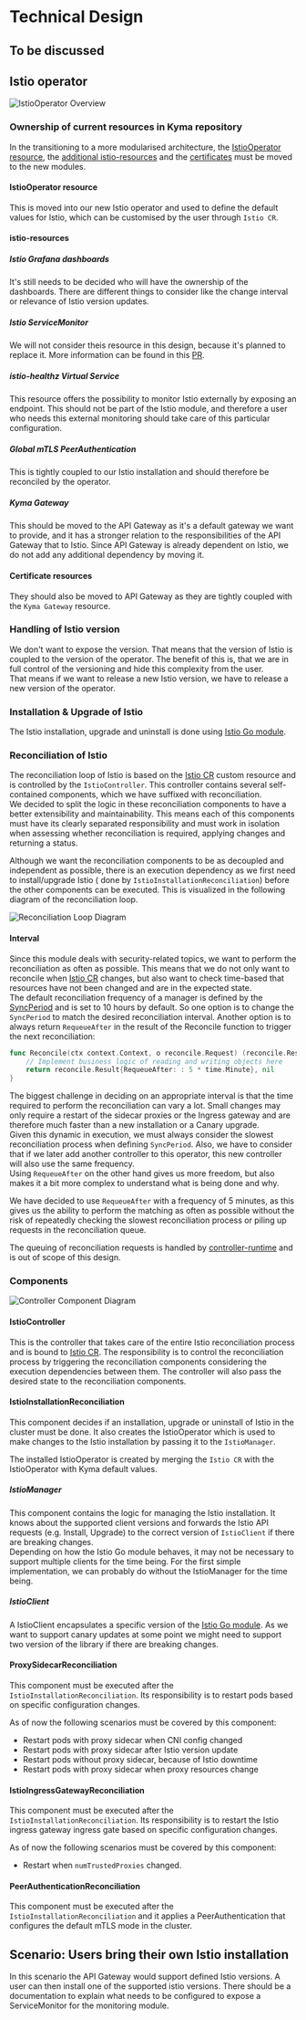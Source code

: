 # Technical Design

## To be discussed


## Istio operator

![IstioOperator Overview](./istio-operator-overview.svg)

### Ownership of current resources in Kyma repository

In the transitioning to a more modularised architecture, the [IstioOperator resource](https://github.com/kyma-project/kyma/tree/main/resources/istio), 
the [additional istio-resources](https://github.com/kyma-project/kyma/tree/main/resources/istio-resources) and 
the [certificates](https://github.com/kyma-project/kyma/tree/main/resources/certificates) must be moved to the new modules.

#### IstioOperator resource
This is moved into our new Istio operator and used to define the default values for Istio, which can be customised by the user through `Istio CR`.

#### istio-resources

##### Istio Grafana dashboards
It's still needs to be decided who will have the ownership of the dashboards. There are different things to consider like the change interval or relevance of Istio version updates.

##### Istio ServiceMonitor
We will not consider theis resource in this design, because it's planned to replace it. 
More information can be found in this [PR](https://github.com/kyma-project/kyma/pull/16247).

##### istio-healthz Virtual Service
This resource offers the possibility to monitor Istio externally by exposing an endpoint. This should not be part of the Istio module,
and therefore a user who needs this external monitoring should take care of this particular configuration.

##### Global mTLS PeerAuthentication
This is tightly coupled to our Istio installation and should therefore be reconciled by the operator.

##### Kyma Gateway
This should be moved to the API Gateway as it's a default gateway we want to provide, and it has a stronger relation to the responsibilities
of the API Gateway that to Istio. Since API Gateway is already dependent on Istio, we do not add any additional dependency by moving it. 

#### Certificate resources
They should also be moved to API Gateway as they are tightly coupled with the `Kyma Gateway` resource.

### Handling of Istio version
We don't want to expose the version. That means that the version of Istio is coupled to the version of the operator. The benefit of this is,
that we are in full control of the versioning and hide this complexity from the user.  
That means if we want to release a new Istio version, we have to release a new version of the operator.

### Installation & Upgrade of Istio
The Istio installation, upgrade and uninstall is done using [Istio Go module](https://github.com/istio/istio).

### Reconciliation of Istio
The reconciliation loop of Istio is based on the [Istio CR](https://github.com/kyma-project/istio/blob/main/docs/xff-proposal.md) custom resource and is controlled by the `IstioController`. This controller contains several self-contained components, which we have suffixed with reconciliation.   
We decided to split the logic in these reconciliation components to have a better extensibility and maintainability. This means each of this components must have its clearly separated responsibility
and must work in isolation when assessing whether reconciliation is required, applying changes and returning a status.  

Although we want the reconciliation components to be as decoupled and independent as possible, there is an execution dependency as we first need to install/upgrade Istio ( done by `IstioInstallationReconciliation`)
before the other components can be executed. This is visualized in the following diagram of the reconciliation loop.

![Reconciliation Loop Diagram](./reconciliation-sequence-diagram.svg)

#### Interval

Since this module deals with security-related topics, we want to perform the reconciliation as often as possible.
This means that we do not only want to reconcile when [Istio CR](https://github.com/kyma-project/istio/blob/main/docs/xff-proposal.md) changes, but also want to check time-based that resources have not been changed and are in the expected state.  
The default reconciliation frequency of a manager is defined by the [SyncPeriod](https://pkg.go.dev/sigs.k8s.io/controller-runtime/pkg/manager#Options) and is set to 10 hours by default.
So one option is to change the `SyncPeriod` to match the desired reconciliation interval.
Another option is to always return `RequeueAfter` in the result of the Reconcile function to trigger the next reconciliation:
```go
func Reconcile(ctx context.Context, o reconcile.Request) (reconcile.Result, error) {
	// Implement business logic of reading and writing objects here
	return reconcile.Result{RequeueAfter: : 5 * time.Minute}, nil
}
```

The biggest challenge in deciding on an appropriate interval is that the time required to perform the reconciliation can vary a lot. Small changes may only require a 
restart of the sidecar proxies or the Ingress gateway and are therefore much faster than a new installation or a Canary upgrade.  
Given this dynamic in execution, we must always consider the slowest reconciliation process when defining `SyncPeriod`. Also, we have to consider that if we later add another controller to this operator, this new controller will also use the same frequency.  
Using `RequeueAfter` on the other hand gives us more freedom, but also makes it a bit more complex to understand what is being done and why.

We have decided to use `RequeueAfter` with a frequency of 5 minutes, as this gives us the ability to perform the matching as often as possible without the risk of repeatedly checking the slowest reconciliation process or piling up requests in the reconciliation queue.

The queuing of reconciliation requests is handled by [controller-runtime](https://pkg.go.dev/sigs.k8s.io/controller-runtime) and is out of scope of this design.

### Components
![Controller Component Diagram](./controller-component-diagram.svg)

#### IstioController
This is the controller that takes care of the entire Istio reconciliation process and is bound to [Istio CR](https://github.com/kyma-project/istio/blob/main/docs/xff-proposal.md).
The responsibility is to control the reconciliation process by triggering the reconciliation components considering the execution dependencies between them. The controller will also
pass the desired state to the reconciliation components.

#### IstioInstallationReconciliation
This component decides if an installation, upgrade or uninstall of Istio in the cluster must be done. It also creates the IstioOperator
which is used to make changes to the Istio installation by passing it to the `IstioManager`.

The installed IstioOperator is created by merging the `Istio CR` with the IstioOperator with Kyma default values.

##### IstioManager
This component contains the logic for managing the Istio installation. It knows about the supported client versions and forwards the 
Istio API requests (e.g. Install, Upgrade) to the correct version of `IstioClient` if there are breaking changes.  
Depending on how the Istio Go module behaves, it may not be necessary to support multiple clients for the time being. For the first simple implementation, we can probably do without the IstioManager for the time being.

##### IstioClient
A IstioClient encapsulates a specific version of the [Istio Go module](https://github.com/istio/istio). 
As we want to support canary updates at some point we might need to support two version of the library if there are breaking changes.

#### ProxySidecarReconciliation
This component must be executed after the `IstioInstallationReconciliation`. Its responsibility is to restart pods based on specific configuration changes.

As of now the following scenarios must be covered by this component:
- Restart pods with proxy sidecar when CNI config changed
- Restart pods with proxy sidecar after Istio version update
- Restart pods without proxy sidecar, because of Istio downtime
- Restart pods with proxy sidecar when proxy resources change

#### IstioIngressGatewayReconciliation
This component must be executed after the `IstioInstallationReconciliation`. Its responsibility is to restart the Istio ingress gateway ingress gate  based on specific configuration changes.

As of now the following scenarios must be covered by this component:
- Restart when `numTrustedProxies` changed.

#### PeerAuthenticationReconciliation
This component must be executed after the `IstioInstallationReconciliation` and it applies a PeerAuthentication that configures
the default mTLS mode in the cluster.


## Scenario: Users bring their own Istio installation
In this scenario the API Gateway would support defined Istio versions. A user can then install one of the supported istio versions.
There should be a documentation to explain what needs to be configured to expose a ServiceMonitor for the monitoring module.